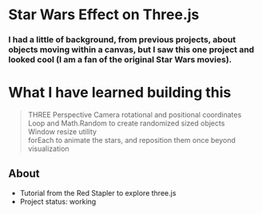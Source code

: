 # Star Wars Effect on Three.js

### I had a little of background, from previous projects, about objects moving within a canvas, but I saw this one project and looked cool (I am a fan of the original Star Wars movies).

# What I have learned building this

> THREE Perspective Camera rotational and positional coordinates  
> Loop and Math.Random to create randomized sized objects  
> Window resize utility   
> forEach to animate the stars, and reposition them once beyond visualization  





## About

* Tutorial from the Red Stapler to explore three.js 
* Project status: working



